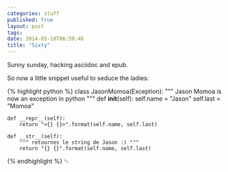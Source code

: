 ```yaml
---
categories: stuff
published: True
layout: post
tags:
date: 2014-05-18T06:59:46
title: "Sixty"
---
```


Sunny sunday, hacking asciidoc and epub.

So now a little snippet useful to seduce the ladies:

{% highlight python %}
class JasonMomoa(Exception):
    """ Jason Momoa is now an exception in python """
    def __init__(self):
        self.name = "Jason"
        self.last = "Momoa"

    def __repr__(self):
        return "<{} {}>".format(self.name, self.last)

    def __str__(self):
        """ retournes le string de Jason :) """
        return "{} {}".format(self.name, self.last)
{% endhighlight %}
␄
